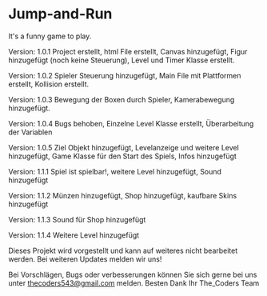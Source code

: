 # Jump-and-Run
It's a funny game to play.

Version: 1.0.1 Project erstellt, html File erstellt, Canvas hinzugefügt, Figur hinzugefügt (noch keine Steuerung), Level und Timer Klasse erstellt.

Version: 1.0.2 Spieler Steuerung hinzugefügt, Main File mit Plattformen erstellt, Kollision erstellt.

Version: 1.0.3 Bewegung der Boxen durch Spieler, Kamerabewegung hinzugefügt.

Version: 1.0.4 Bugs behoben, Einzelne Level Klasse erstellt, Überarbeitung der Variablen

Version: 1.0.5 Ziel Objekt hinzugefügt, Levelanzeige und weitere Level hinzugefügt, Game Klasse für den Start des Spiels, Infos hinzugefügt

Version: 1.1.1 Spiel ist spielbar!, weitere Level hinzugefügt, Sound hinzugefügt

Version: 1.1.2 Münzen hinzugefügt, Shop hinzugefügt, kaufbare Skins hinzugefügt

Version: 1.1.3 Sound für Shop hinzugefügt

Version: 1.1.4 Weitere Level hinzugefügt



Dieses Projekt wird vorgestellt und kann auf weiteres nicht bearbeitet werden. Bei weiteren Updates melden wir uns!

Bei Vorschlägen, Bugs oder verbesserungen können Sie sich gerne bei uns unter thecoders543@gmail.com melden.
Besten Dank
Ihr The_Coders Team
